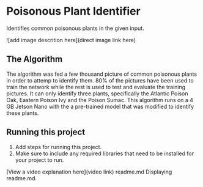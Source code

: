 # Poisonous Plant Identifier

 Identifies common poisonous plants in the given input.

![add image descrition here](direct image link here)

## The Algorithm

The algorithm was fed a few thousand picture of common poisonous plants in order to attemp to identify them. 80% of the pictures have been used to train the network while the rest is used to test and evaluate the training pictures. It can only identify three plants, specifically the Atlantic Poison Oak, Eastern Poison Ivy and the Poison Sumac. This algorithm runs on a 4 GB Jetson Nano with the a pre-trained model that was modified to identify these plants.

## Running this project

1. Add steps for running this project.
2. Make sure to include any required libraries that need to be installed for your project to run.

[View a video explanation here](video link)
readme.md
Displaying readme.md.
